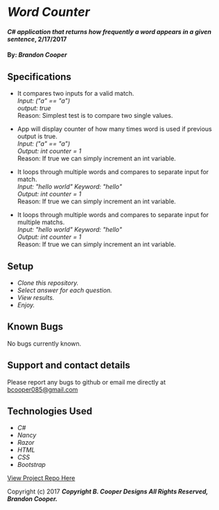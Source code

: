 # _Word Counter_

#### _C# application that returns how frequently a word appears in a given sentence_, 2/17/2017

#### By: _Brandon Cooper_

## Specifications
* It compares two inputs for a valid match.<br>
_Input: ("a" == "a")_<br>
_output: true_<br>
Reason: Simplest test is to compare two single values.

* App will display counter of how many times word is used if previous output is true.<br>
_Input: ("a" == "a")_<br>
_Output: int counter = 1_<br>
Reason: If true we can simply increment an int variable.     

* It loops through multiple words and compares to separate input for match.<br>
_Input: "hello world" Keyword: "hello"_<br>
_Output: int counter = 1_<br>
Reason: If true we can simply increment an int variable.

* It loops through multiple words and compares to separate input for multiple matchs.<br>
_Input: "hello world" Keyword: "hello"_<br>
_Output: int counter = 1_<br>
Reason: If true we can simply increment an int variable.


## Setup

* _Clone this repository._
* _Select answer for each question._
* _View results._
* _Enjoy._

## Known Bugs

No bugs currently known.

## Support and contact details

Please report any bugs to github or email me directly at bcooper085@gmail.com

## Technologies Used

* _C#_
* _Nancy_
* _Razor_
* _HTML_
* _CSS_
* _Bootstrap_

[View Project Repo Here](https://github.com/bcooper085/WordCounter_Cweek2.git)

Copyright (c) 2017 **_Copyright B. Cooper Designs All Rights Reserved, Brandon Cooper._**
